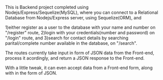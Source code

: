 This is Backend project completed using Nodejs/Express/Sequelize(MySQL), 
where you can connect to a Relational Database from Nodejs/Express server, using Sequelize(ORM), and 

1)either register as a user to the database with your name and number on "/register" route, 
2)login with your credentials(number and password) on "/login" route, and 
3)search for contact details by searching parital/complete number available in the database, on "/search".

The routes currently take input in form of JSON data from the Front-end, process it acordingly, 
and return a JSON response to the Front-end. 

With a little tweak, it can even accept data from a Front-end form, along with in the form of JSON.